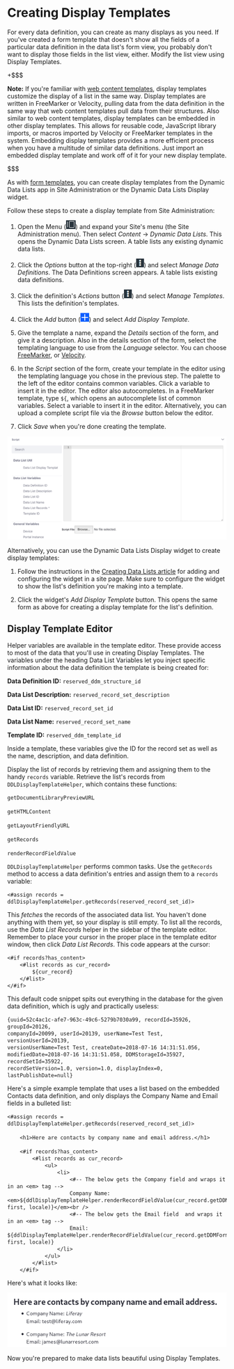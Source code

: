 # Creating Display Templates [](id=creating-display-templates)

For every data definition, you can create as many displays as you need. If
you've created a form template that doesn't show all the fields of a particular
data definition in the data list's form view, you probably don't want to display
those fields in the list view, either. Modify the list view using Display
Templates. 

+$$$

**Note:** If you're familiar with 
[web content templates](/discover/portal/-/knowledge_base/7-1/designing-web-content-with-templates), 
display templates customize the display of a list in the same way. Display 
templates are written in FreeMarker or Velocity, pulling data from the data 
definition in the same way that web content templates pull data from their 
structures. Also similar to web content templates, display templates can be
embedded in other display templates. This allows for reusable code, JavaScript
library imports, or macros imported by Velocity or FreeMarker templates in the
system. Embedding display templates provides a more efficient process when you
have a multitude of similar data definitions. Just import an embedded display
template and work off of it for your new display template. 

$$$

As with 
[form templates](/discover/portal/-/knowledge_base/7-1/creating-form-templates), 
you can create display templates from the Dynamic Data Lists app in Site 
Administration or the Dynamic Data Lists Display widget. 

Follow these steps to create a display template from Site Administration: 

1.  Open the Menu 
    (![Menu](../../../images/icon-menu.png)) 
    and expand your Site's menu (the Site Administration menu). Then select 
    *Content* &rarr; *Dynamic Data Lists*. This opens the Dynamic Data Lists 
    screen. A table lists any existing dynamic data lists. 

2.  Click the *Options* button at the top-right 
    (![Options](../../../images/icon-options.png)) 
    and select *Manage Data Definitions*. The Data Definitions screen appears. A 
    table lists existing data definitions. 

3.  Click the definition's *Actions* button 
    (![Options](../../../images/icon-options.png)) 
    and select *Manage Templates*. This lists the definition's templates. 

4.  Click the *Add* button 
    (![Add](../../../images/icon-add.png)) 
    and select *Add Display Template*. 

5.  Give the template a name, expand the *Details* section of the form, and 
    give it a description. Also in the details section of the form, select the 
    templating language to use from the *Language* selector. You can choose 
    [FreeMarker](https://freemarker.apache.org/index.html), 
    or 
    [Velocity](https://velocity.apache.org/). 

6.  In the *Script* section of the form, create your template in the editor 
    using the templating language you chose in the previous step. The palette to 
    the left of the editor contains common variables. Click a variable to insert
    it in the editor. The editor also autocompletes. In a FreeMarker
    template, type `${`, which opens an autocomplete list of common variables.
    Select a variable to insert it in the editor. Alternatively, you can upload
    a complete script file via the *Browse* button below the editor. 

7.  Click *Save* when you're done creating the template. 

![Figure 1: Create your display template in the editor.](../../../images/ddl-template-editor.png)

Alternatively, you can use the Dynamic Data Lists Display widget to create 
display templates: 

1.  Follow the instructions in the 
    [Creating Data Lists article](/discover/portal/-/knowledge_base/7-1/creating-data-lists) 
    for adding and configuring the widget in a site page. Make sure to configure
    the widget to show the list's definition you're making into a template. 

2.  Click the widget's *Add Display Template* button. This opens the same form 
    as above for creating a display template for the list's definition. 

## Display Template Editor [](id=display-template-editor)

Helper variables are available in the template editor. These provide access to
most of the data that you'll use in creating Display Templates. The variables
under the heading Data List Variables let you inject specific information about
the data definition the template is being created for:

**Data Definition ID:** `reserved_ddm_structure_id`

**Data List Description:** `reserved_record_set_description`

**Data List ID:** `reserved_record_set_id`

**Data List Name:** `reserved_record_set_name`

**Template ID:** `reserved_ddm_template_id`

Inside a template, these variables give the ID for the record set as well as the
name, description, and data definition. 

Display the list of records by retrieving them and assigning them to the handy
`records` variable. Retrieve the list's records from `DDLDisplayTemplateHelper`,
which contains these functions:

    getDocumentLibraryPreviewURL

    getHTMLContent

    getLayoutFriendlyURL

    getRecords

    renderRecordFieldValue

`DDLDisplayTemplateHelper` performs common tasks. Use the `getRecords` method to
access a data definition's entries and assign them to a `records` variable: 

    <#assign records = ddlDisplayTemplateHelper.getRecords(reserved_record_set_id)>

This *fetches* the records of the associated data list. You haven't done
anything with them yet, so your display is still empty. To list all the records,
use the *Data List Records* helper in the sidebar of the template editor.
Remember to place your cursor in the proper place in the template editor window,
then click *Data List Records*. This code appears at the cursor: 

    <#if records?has_content>
        <#list records as cur_record>
            ${cur_record}
        </#list>
    </#if>

This default code snippet spits out everything in the database for the given
data definition, which is ugly and practically useless:

    {uuid=52c4ac1c-afe7-963c-49c6-5279b7030a99, recordId=35926, groupId=20126, 
    companyId=20099, userId=20139, userName=Test Test, versionUserId=20139, 
    versionUserName=Test Test, createDate=2018-07-16 14:31:51.056, 
    modifiedDate=2018-07-16 14:31:51.058, DDMStorageId=35927, recordSetId=35922, 
    recordSetVersion=1.0, version=1.0, displayIndex=0, lastPublishDate=null}

Here's a simple example template that uses a list based on the embedded Contacts
data definition, and only displays the Company Name and Email fields in
a bulleted list:

    <#assign records = ddlDisplayTemplateHelper.getRecords(reserved_record_set_id)>

        <h1>Here are contacts by company name and email address.</h1>

        <#if records?has_content>
            <#list records as cur_record>
                <ul>
                    <li>
                        <#-- The below gets the Company field and wraps it in an <em> tag -->
                        Company Name: <em>${ddlDisplayTemplateHelper.renderRecordFieldValue(cur_record.getDDMFormFieldValues("company")?first, locale)}</em><br /> 
                        <#-- The below gets the Email field  and wraps it in an <em> tag --> 
                        Email: ${ddlDisplayTemplateHelper.renderRecordFieldValue(cur_record.getDDMFormFieldValues("email")?first, locale)} 
                    </li> 
                </ul> 
            </#list> 
        </#if>

Here's what it looks like: 

![Figure 2: Extract appropriate display information, rather than spitting out the whole object.](../../../images/ddl-contacts-template.png)

Now you're prepared to make data lists beautiful using Display Templates.
